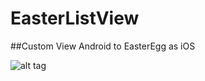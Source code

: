 # EasterListView

##Custom View Android to EasterEgg as iOS

![alt tag](https://raw.githubusercontent.com/cbedoy/EasterListView/master/UIX/easter.png)
